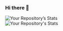 ### Hi there 👋

<!--
**victorsbit/victorsbit** is a ✨ _special_ ✨ repository because its `README.md` (this file) appears on your GitHub profile.

Here are some ideas to get you started:

- 🔭 I’m currently working on ...
- 🌱 I’m currently learning ...
- 👯 I’m looking to collaborate on ...
- 🤔 I’m looking for help with ...
- 💬 Ask me about ...
- 📫 How to reach me: ...
- 😄 Pronouns: ...
- ⚡ Fun fact: ...
-->

<!--
* 🔭 Desenvolvimento Web
* 🌱 Estudante da [Trybe](https://www.betrybe.com/)
* ![Alt](/images/html.png "HTML5")
-->

![Your Repository’s Stats](https://github-readme-stats.vercel.app/api?username=victorsbit&theme=dark&show_icons=true)<br />
![Your Repository's Stats](https://github-readme-stats.vercel.app/api/top-langs/?username=victorsbit&theme=dark)
